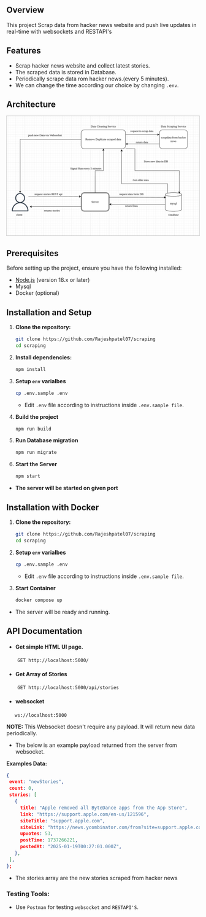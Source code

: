 
## Overview
This project Scrap data from hacker news website and push live updates in real-time with websockets and RESTAPI's

## Features
- Scrap hacker news website and collect latest stories. 
- The scraped data is stored in Database.
- Periodically scrape data rom hacker news.(every 5 minutes).
- We can change the time according our choice by changing `.env`.

## Architecture

<div align="center">
<img src="./public/architecture.png" class="center-image">
</div>

## Prerequisites
Before setting up the project, ensure you have the following installed:
- [Node.js](https://nodejs.org/) (version 18.x or later)
- Mysql
- Docker (optional)

## Installation and Setup

1. **Clone the repository:**
   ```bash
   git clone https://github.com/Rajeshpatel07/scraping
   cd scraping
   ```

2. **Install dependencies:**
   ```bash
   npm install
   ```

3. **Setup `env` varialbes**
    ```bash
    cp .env.sample .env
    ```
    - Edit `.env` file according to instructions inside `.env.sample file`.

4. **Build the project**
    ```bash
    npm run build
    ``` 

5. **Run Database migration**
    ```bash
    npm run migrate
    ```

5. **Start the Server**
    ```bash
    npm start
    ```

- **The server will be started on given port**


## Installation with Docker

1. **Clone the repository:**
   ```bash
   git clone https://github.com/Rajeshpatel07/scraping
   cd scraping
   ```

2. **Setup `env` varialbes**
    ```bash
    cp .env.sample .env
    ```

    - Edit `.env` file according to instructions inside `.env.sample file`.

3. **Start Container**
    ```bash
    docker compose up
    ```

- The server will be ready and running.

## API Documentation

- #### Get simple HTML UI page.

```http
    GET http://localhost:5000/
```

- #### Get Array of Stories

```http
    GET http://localhost:5000/api/stories
```
- #### websocket
 ```http
    ws://localhost:5000
 ```
 **NOTE:** This Websocket doesn't require any payload. It will return new data periodically.

 - The below is an example payload returned from the server from websocket.

 **Examples Data:**

 ```json
{
  event: "newStories",
  count: 0,
  stories: [
    {
      title: "Apple removed all ByteDance apps from the App Store",
      link: "https://support.apple.com/en-us/121596",
      siteTitle: "support.apple.com",
      siteLink: "https://news.ycombinator.com/from?site=support.apple.com",
      upvotes: 53,
      postTime: 1737266221,
      postedAt: "2025-01-19T00:27:01.000Z",
    },
  ],
};
 ```
- The stories array are the new stories scraped from hacker news

### Testing Tools:
- Use `Postman` for testing `websocket` and `RESTAPI'S`. 